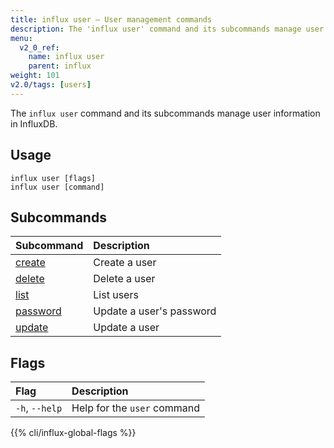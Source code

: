 ```yaml
---
title: influx user – User management commands
description: The 'influx user' command and its subcommands manage user information in InfluxDB.
menu:
  v2_0_ref:
    name: influx user
    parent: influx
weight: 101
v2.0/tags: [users]
---
```


The `influx user` command and its subcommands manage user information in InfluxDB.

## Usage
```
influx user [flags]
influx user [command]
```

## Subcommands
| Subcommand                                           | Description              |
|:----------                                           |:-----------              |
| [create](/v2.0/reference/cli/influx/user/create)     | Create a user            |
| [delete](/v2.0/reference/cli/influx/user/delete)     | Delete a user            |
| [list](/v2.0/reference/cli/influx/user/list)         | List users               |
| [password](/v2.0/reference/cli/influx/user/password) | Update a user's password |
| [update](/v2.0/reference/cli/influx/user/update)     | Update a user            |

## Flags
| Flag           | Description                 |
|:----           |:-----------                 |
| `-h`, `--help` | Help for the `user` command |

{{% cli/influx-global-flags %}}
